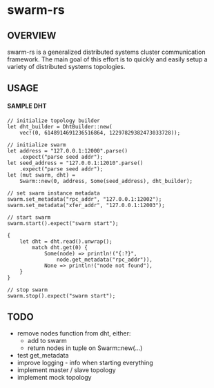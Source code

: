 # swarm-rs
## OVERVIEW
swarm-rs is a generalized distributed systems cluster communication framework. The main goal of this effort is to quickly and easily setup a variety of distributed systems topologies.

## USAGE
#### SAMPLE DHT
	// initialize topology builder
    let dht_builder = DhtBuilder::new(
        vec!(0, 6148914691236516864, 12297829382473033728));

	// initialize swarm
    let address = "127.0.0.1:12000".parse()
        .expect("parse seed addr");
    let seed_address = "127.0.0.1:12010".parse()
        .expect("parse seed addr");
    let (mut swarm, dht) =
        Swarm::new(0, address, Some(seed_address), dht_builder);

    // set swarm instance metadata
    swarm.set_metadata("rpc_addr", "127.0.0.1:12002");
    swarm.set_metadata("xfer_addr", "127.0.0.1:12003");

	// start swarm
	swarm.start().expect("swarm start");

	{
	    let dht = dht.read().unwrap();
            match dht.get(0) {
                Some(node) => println!("{:?}",
                    node.get_metadata("rpc_addr")),
                None => println!("node not found"),
	    }
	}

	// stop swarm
	swarm.stop().expect("swarm start");

## TODO
- remove nodes function from dht, either:
    - add to swarm
    - return nodes in tuple on Swarm::new(...)
- test get_metadata
- improve logging - info when starting everything
- implement master / slave topology
- implement mock topology
